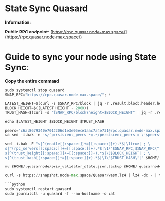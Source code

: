 # State Sync Quasard
**Information:**

**Public RPC endpoint:**  [https://rpc.quasar.node-max.space/](https://rpc.quasar.node-max.space/)

# Guide to sync your node using State Sync:
**Copy the entire command**
```python
sudo systemctl stop quasard
SNAP_RPC="https://rpc.quasar.node-max.space/"; \

LATEST_HEIGHT=$(curl -s $SNAP_RPC/block | jq -r .result.block.header.height)
BLOCK_HEIGHT=$((LATEST_HEIGHT - 2000))
TRUST_HASH=$(curl -s "$SNAP_RPC/block?height=$BLOCK_HEIGHT" | jq -r .result.block_id.hash)

echo $LATEST_HEIGHT $BLOCK_HEIGHT $TRUST_HASH

peers="c6a18679340e7011206d1e3e05ece1aac7a4e731@rpc.quasar.node-max.space:32656" \
&& sed -i.bak -e "s/^persistent_peers *=.*/persistent_peers = \"$peers\"/" $HOME/.quasard/config/config.toml 

sed -i.bak -E "s|^(enable[[:space:]]+=[[:space:]]+).*$|\1true| ; \
s|^(rpc_servers[[:space:]]+=[[:space:]]+).*$|\1\"$SNAP_RPC,$SNAP_RPC\"| ; \
s|^(trust_height[[:space:]]+=[[:space:]]+).*$|\1$BLOCK_HEIGHT| ; \
s|^(trust_hash[[:space:]]+=[[:space:]]+).*$|\1\"$TRUST_HASH\"|" $HOME/.quasard/config/config.toml

mv $HOME/.quasarnode/priv_validator_state.json.backup $HOME/.quasarnode/data/priv_validator_state.json

curl -s https://snapshot.node-max.space/Quasar/wasm.lz4 | lz4 -dc - | tar -xf - -C $HOME/.quasarnode

```python
sudo systemctl restart quasard
sudo journalctl -u quasard -f --no-hostname -o cat
```

